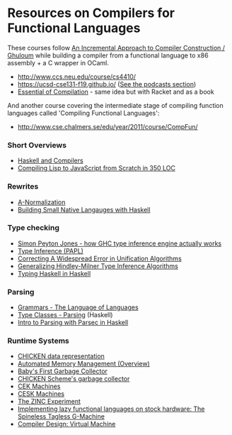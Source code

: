 Resources on Compilers for Functional Languages
================================================

These courses follow [An Incremental Approach to Compiler Construction / Ghuloum](http://scheme2006.cs.uchicago.edu/11-ghuloum.pdf) while building a compiler from a functional language to x86 assembly + a C wrapper in OCaml.

- http://www.ccs.neu.edu/course/cs4410/
- https://ucsd-cse131-f19.github.io/ ([See the podcasts section](https://podcast.ucsd.edu/watch/fa19/cse131_a00))
- [Essential of Compilation](https://jeapostrophe.github.io/courses/2017/spring/406/notes/book.pdf) - same idea but with Racket and as a book

And another course covering the intermediate stage of compiling function languages called 'Compiling Functional Languages':

- http://www.cse.chalmers.se/edu/year/2011/course/CompFun/

### Short Overviews

- [Haskell and Compilers](https://github.com/soupi/rfc/blob/master/compilers-and-haskell.md)
- [Compiling Lisp to JavaScript from Scratch in 350 LOC](https://gilmi.me/blog/post/2016/10/14/lisp-to-js)

### Rewrites

- [A-Normalization](http://matt.might.net/articles/a-normalization/)
- [Building Small Native Langauges with Haskell](http://dev.stephendiehl.com/paris.pdf)

### Type checking

- [Simon Peyton Jones - how GHC type inference engine actually works](https://www.youtube.com/watch?v=x3evzO8O9e8)
- [Type Inference (PAPL)](https://papl.cs.brown.edu/2020/Type_Inference.html)
- [Correcting A Widespread Error in Unification Algorithms](http://norvig.com/unify-bug.pdf)
- [Generalizing Hindley-Milner Type Inference Algorithms](http://soft.vub.ac.be/~cfscholl/Capita-Selecta-2015/papers/2002%20Heeren.pdf)
- [Typing Haskell in Haskell](https://gist.github.com/chrisdone/0075a16b32bfd4f62b7b)

### Parsing

- [Grammars - The Language of Languages](http://matt.might.net/articles/grammars-bnf-ebnf/)
- [Type Classes - Parsing](https://typeclasses.com/parsing) (Haskell)
- [Intro to Parsing with Parsec in Haskell](https://jakewheat.github.io/intro_to_parsing/)

### Runtime Systems

- [CHICKEN data representation](http://www.more-magic.net/posts/internals-data-representation.html)
- [Automated Memory Management (Overview)](https://papl.cs.brown.edu/2013/Automated_Memory_Management.html)
- [Baby's First Garbage Collector](http://journal.stuffwithstuff.com/2013/12/08/babys-first-garbage-collector/)
- [CHICKEN Scheme's garbage collector](http://www.more-magic.net/posts/internals-gc.html)
- [CEK Machines](http://matt.might.net/articles/cek-machines/)
- [CESK Machines](http://matt.might.net/articles/cesk-machines/)
- [The ZINC Experiment](http://caml.inria.fr/pub/papers/xleroy-zinc.pdf)
- [Implementing lazy functional languages on stock hardware: The Spineless Tagless G-Machine](https://www.microsoft.com/en-us/research/wp-content/uploads/1992/04/spineless-tagless-gmachine.pdf)
- [Compiler Design: Virtual Machine](http://www.springer.com/gp/book/9783642149085)
